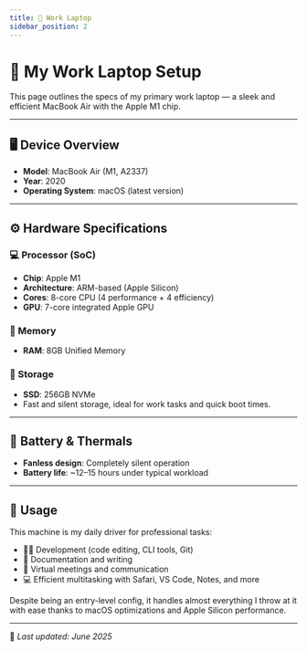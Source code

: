```yaml
---
title: 🍏 Work Laptop
sidebar_position: 2
---
```

# 🍏 My Work Laptop Setup

This page outlines the specs of my primary work laptop — a sleek and efficient MacBook Air with the Apple M1 chip.

---

## 🖥️ Device Overview

- **Model**: MacBook Air (M1, A2337)
- **Year**: 2020
- **Operating System**: macOS (latest version)

---

## ⚙️ Hardware Specifications

### 💻 Processor (SoC)

- **Chip**: Apple M1
- **Architecture**: ARM-based (Apple Silicon)
- **Cores**: 8-core CPU (4 performance + 4 efficiency)
- **GPU**: 7-core integrated Apple GPU

### 🧠 Memory

- **RAM**: 8GB Unified Memory

### 💾 Storage

- **SSD**: 256GB NVMe  
- Fast and silent storage, ideal for work tasks and quick boot times.

---

## 🔋 Battery & Thermals

- **Fanless design**: Completely silent operation
- **Battery life**: ~12–15 hours under typical workload

---

## 💼 Usage

This machine is my daily driver for professional tasks:

- 🧑‍💻 Development (code editing, CLI tools, Git)
- 📄 Documentation and writing
- 📡 Virtual meetings and communication
- 💻 Efficient multitasking with Safari, VS Code, Notes, and more

Despite being an entry-level config, it handles almost everything I throw at it with ease thanks to macOS optimizations and Apple Silicon performance.

---

📅 _Last updated: June 2025_
